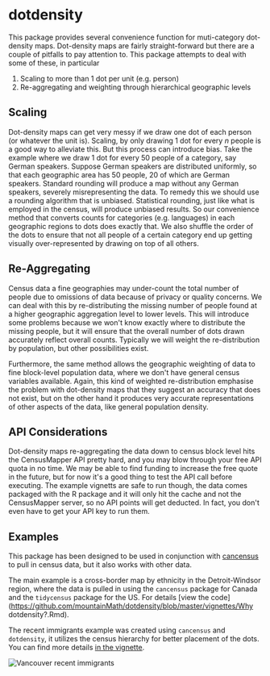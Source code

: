 # dotdensity
This package provides several convenience function for muti-category dot-density maps. Dot-density maps are fairly straight-forward but there are a couple of pitfalls to pay attention to. This package attempts to
deal with some of these, in particular

1. Scaling to more than 1 dot per unit (e.g. person)
2. Re-aggregating and weighting through hierarchical geographic levels

## Scaling
Dot-density maps can get very messy if we draw one dot of each person (or whatever the unit is). Scaling, by
only drawing 1 dot for every *n* people is a good way to alleviate this. But this process can introduce bias. Take
the example where we draw 1 dot for every 50 people of a category, say German speakers. Suppose German speakers
are distributed uniformly, so that each geographic area has 50 people, 20 of which are German speakers. Standard rounding will produce a
map without any German speakers, severely misrepresenting the data. To remedy this we should use a rounding algorithm that is unbiased. Statistical rounding, just like what is employed in the census, will produce unbiased results. So our convenience method that converts counts for categories (e.g. languages) in each geographic regions to dots does exactly that. We also shuffle the order of the dots to ensure that not all people of a certain category end up getting visually over-represented by drawing on top of all others.

## Re-Aggregating
Census data a fine geographies may under-count the total number of people due to omissions of data because of privacy or quality concerns. We can deal with this by re-distributing the missing number of people found at a higher geographic aggregation level to lower levels. This will introduce some problems because we won't know exactly where to distribute the missing people, but it will ensure that the overall number of dots drawn accurately reflect overall counts. Typically we will weight the re-distribution by population, but other possibilities exist.

Furthermore, the same method allows the geographic weighting of data to fine block-level population data, where
we don't have general census variables available. Again, this kind of weighted re-distribution emphasise the problem with dot-density maps that they suggest an accuracy that does not exist, but on the other hand it produces very accurate representations of other aspects of the data, like general population density.

## API Considerations
Dot-density maps re-aggregating the data down to census block level hits the CensusMapper API pretty hard, and
you may blow through your free API quota in no time. We may be able to find funding to increase the free quote in
the future, but for now it's a good thing to test the API call before executing. The example vignetts are safe to
run though, the data comes packaged with the R package and it will only hit the cache and not the CensusMapper server,
so no API points will get deducted. In fact, you don't even have to get your API key to run them.

## Examples
This package has been designed to be used in conjunction with [cancensus](https://github.com/mountainMath/cancensus) to pull in census data, but it also works with other data.

The main example is a cross-border map by ethnicity in the Detroit-Windsor region, where the data is pulled in using the `cancensus` package for Canada and the `tidycensus` package for the US. For details [view the code](https://github.com/mountainMath/dotdensity/blob/master/vignettes/Why dotdensity?.Rmd).

The recent immigrants example was created using `cancensus` and `dotdensity`, it utilizes the census hierarchy for better placement of the dots. You can find more details [in the vignette](https://github.com/mountainMath/dotdensity/blob/master/vignettes/recent_immigrants.Rmd).


![Vancouver recent immigrants](https://github.com/mountainMath/dotdensity/blob/master/images/recent_immigrants_DB.png?raw=true)

